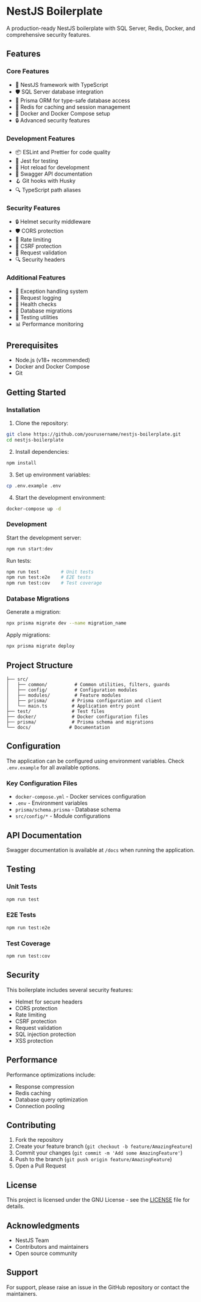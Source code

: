 # NestJS Boilerplate

A production-ready NestJS boilerplate with SQL Server, Redis, Docker, and comprehensive security features.

## Features

### Core Features

- 🚀 NestJS framework with TypeScript
- 🛡️ SQL Server database integration
- 📝 Prisma ORM for type-safe database access
- 🔄 Redis for caching and session management
- 🐳 Docker and Docker Compose setup
- 🔒 Advanced security features

### Development Features

- 📦 ESLint and Prettier for code quality
- 🧪 Jest for testing
- 🔄 Hot reload for development
- 📝 Swagger API documentation
- 🪝 Git hooks with Husky
- 🔍 TypeScript path aliases

### Security Features

- 🔒 Helmet security middleware
- 🛡️ CORS protection
- 🚧 Rate limiting
- 🔐 CSRF protection
- 📝 Request validation
- 🔍 Security headers

### Additional Features

- 🎯 Exception handling system
- 📝 Request logging
- 🏥 Health checks
- 🔄 Database migrations
- 🧪 Testing utilities
- 📊 Performance monitoring

## Prerequisites

- Node.js (v18+ recommended)
- Docker and Docker Compose
- Git

## Getting Started

### Installation

1. Clone the repository:

```bash
git clone https://github.com/yourusername/nestjs-boilerplate.git
cd nestjs-boilerplate
```

2. Install dependencies:

```bash
npm install
```

3. Set up environment variables:

```bash
cp .env.example .env
```

4. Start the development environment:

```bash
docker-compose up -d
```

### Development

Start the development server:

```bash
npm run start:dev
```

Run tests:

```bash
npm run test        # Unit tests
npm run test:e2e    # E2E tests
npm run test:cov    # Test coverage
```

### Database Migrations

Generate a migration:

```bash
npx prisma migrate dev --name migration_name
```

Apply migrations:

```bash
npx prisma migrate deploy
```

## Project Structure

```
├── src/
│   ├── common/          # Common utilities, filters, guards
│   ├── config/          # Configuration modules
│   ├── modules/         # Feature modules
│   ├── prisma/         # Prisma configuration and client
│   └── main.ts         # Application entry point
├── test/               # Test files
├── docker/             # Docker configuration files
├── prisma/             # Prisma schema and migrations
└── docs/              # Documentation
```

## Configuration

The application can be configured using environment variables. Check `.env.example` for all available options.

### Key Configuration Files

- `docker-compose.yml` - Docker services configuration
- `.env` - Environment variables
- `prisma/schema.prisma` - Database schema
- `src/config/*` - Module configurations

## API Documentation

Swagger documentation is available at `/docs` when running the application.

## Testing

### Unit Tests

```bash
npm run test
```

### E2E Tests

```bash
npm run test:e2e
```

### Test Coverage

```bash
npm run test:cov
```

## Security

This boilerplate includes several security features:

- Helmet for secure headers
- CORS protection
- Rate limiting
- CSRF protection
- Request validation
- SQL injection protection
- XSS protection

## Performance

Performance optimizations include:

- Response compression
- Redis caching
- Database query optimization
- Connection pooling

## Contributing

1. Fork the repository
2. Create your feature branch (`git checkout -b feature/AmazingFeature`)
3. Commit your changes (`git commit -m 'Add some AmazingFeature'`)
4. Push to the branch (`git push origin feature/AmazingFeature`)
5. Open a Pull Request

## License

This project is licensed under the GNU License - see the [LICENSE](LICENSE) file for details.

## Acknowledgments

- NestJS Team
- Contributors and maintainers
- Open source community

## Support

For support, please raise an issue in the GitHub repository or contact the maintainers.
